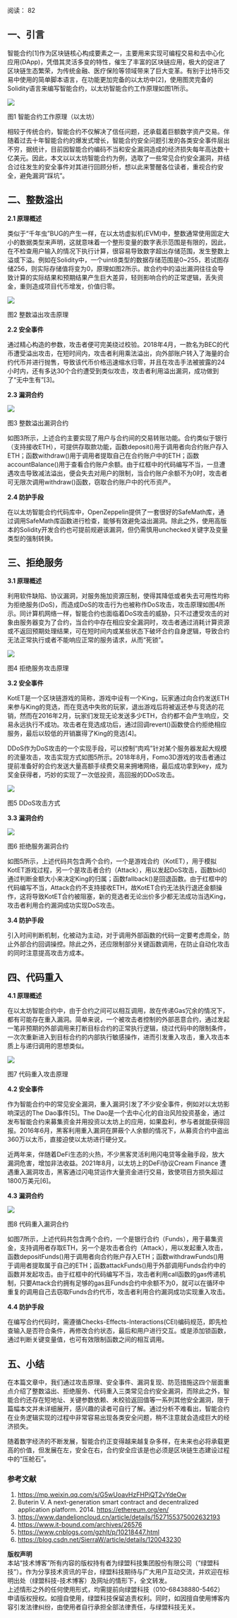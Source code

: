 阅读： 82

## ****一、引言****

智能合约\[1\]作为区块链核心构成要素之一，主要用来实现可编程交易和去中心化应用(DApp)，凭借其灵活多变的特性，催生了丰富的区块链应用，极大的促进了区块链生态繁荣，为传统金融、医疗保险等领域带来了巨大变革。有别于比特币交易中使用的简单脚本语言，在功能更加完备的以太坊中\[2\]，使用图灵完备的Solidity语言来编写智能合约，以太坊智能合约工作原理如图1所示。

![](http://blog.nsfocus.net/wp-content/uploads/2023/02/%E5%9B%BE1-300x205.png)

图1 智能合约工作原理（以太坊）

相较于传统合约，智能合约不仅解决了信任问题，还承载着巨额数字资产交易。伴随着过去十年智能合约的爆发式增长，智能合约安全问题引发的各类安全事件层出不穷，据统计，目前因智能合约编码不当和安全漏洞造成的经济损失每年高达数十亿美元。因此，本文以以太坊智能合约为例，选取了一些常见合约安全漏洞，并结合过往发生的安全事件对其进行回顾分析，想以此来警醒各位读者，重视合约安全，避免漏洞“踩坑”。

## ****二、整数溢出****

**2.1 原理概述**

类似于“千年虫”BUG的产生一样，在以太坊虚拟机(EVM)中，整数通常使用固定大小的数据类型来声明，这就意味着一个整形变量的数字表示范围是有限的，因此，在不检查用户输入的情况下执行计算，很容易导致数字超出存储范围，发生整数上溢或下溢。例如在Solidity中，一个uint8类型的数据存储范围是0~255，若试图存储256，则实际存储值将变为0，原理如图2所示。故合约中的溢出漏洞往往会导致计算的实际结果和预期结果产生巨大差异，轻则影响合约的正常逻辑，丢失资金，重则造成项目代币增发，价值归零。

![](http://blog.nsfocus.net/wp-content/uploads/2023/02/%E5%9B%BE2-300x120.png)

图2 整数溢出攻击原理

**2.2 安全事件**

通过精心构造的参数，攻击者便可完美绕过校验。2018年4月，一款名为BEC的代币遭受溢出攻击，在短时间内，攻击者利用乘法溢出，向外部账户转入了海量的合约代币并进行抛售，导致该代币价格迅速缩水归零，并且在攻击手法被披露的24小时内，还有多达30个合约遭受到类似攻击，攻击者利用溢出漏洞，成功做到了“无中生有”\[3\]。

**2.3 漏洞合约**

![](http://blog.nsfocus.net/wp-content/uploads/2023/02/%E5%9B%BE3-300x142.png)

图3 整数溢出漏洞合约

如图3所示，上述合约主要实现了用户与合约间的交易转账功能。合约类似于银行（支持接收ETH），可提供存取款功能，函数deposit()用于调用者向合约账户存入ETH；函数withdraw()用于调用者提取自己在合约账户中的ETH；函数accountBalance()用于查看合约账户余额。由于红框中的代码编写不当，一旦遭遇攻击导致减法溢出，便会失去对用户的限制，当合约账户余额不为0时，攻击者可无限次调用withdraw()函数，窃取合约账户中的代币资产。

**2.4 防护手段**

在以太坊智能合约代码库中，OpenZeppelin提供了一套很好的SafeMath库，通过调用SafeMath库函数进行检查，能够有效避免溢出漏洞。除此之外，使用高版本的Solidity开发合约也可提前规避该漏洞，但仍需慎用unchecked关键字及变量类型的强制转换。

## ****三、拒绝服务****

**3.1 原理概述**

利用软件缺陷、协议漏洞，对服务施加资源压制，使得其降低或者失去可用性均称为拒绝服务(DoS)，而造成DoS的攻击行为也被称作DoS攻击，攻击原理如图4所示。同计算机网络一样，智能合约也面临着DoS攻击的威胁，只不过遭受攻击的对象由服务器变为了合约，当合约中存在相应安全漏洞时，攻击者通过消耗计算资源或不返回预期处理结果，可在短时间内或某些状态下破坏合约自身逻辑，导致合约无法正常执行或者不能响应正常的服务请求，从而“死锁”。

![](http://blog.nsfocus.net/wp-content/uploads/2023/02/%E5%9B%BE4-300x204.png)

图4 拒绝服务攻击原理

**3.2 安全事件**

KotET是一个区块链游戏的简称，游戏中设有一个King，玩家通过向合约发送ETH来参与King的竞选，而在竞选中失败的玩家，退出游戏后将被返还参与竞选的花销，然而在2016年2月，玩家们发现无论发送多少ETH，合约都不会产生响应，交易永远执行不成功。攻击者在竞选成功后，通过回调revert()函数使合约拒绝相应服务，最后以较低的开销赢得了King的竞选\[4\]。

DDoS作为DoS攻击的一个实现手段，可以控制“肉鸡”针对某个服务器发起大规模的流量攻击，攻击实现方式如图5所示。2018年8月，Fomo3D游戏的攻击者通过提前准备好的合约发送大量高额手续费交易来拥堵网络，最后成功拿到key，成为奖金获得者，巧妙的实现了一次低投资，高回报的DDoS攻击。

![](http://blog.nsfocus.net/wp-content/uploads/2023/02/%E5%9B%BE5-300x126.png)

图5 DDoS攻击方式

**3.3 漏洞合约**

![](http://blog.nsfocus.net/wp-content/uploads/2023/02/%E5%9B%BE6-253x300.png)

图6 拒绝服务漏洞合约

如图5所示，上述代码共包含两个合约，一个是游戏合约（KotET），用于模拟KotET游戏过程，另一个是攻击者合约（Attack），用以发起DoS攻击，函数bid()通过判断金额大小来决定King的归属；函数fallback()是回退函数。由于红框中的代码编写不当，Attack合约不支持接收ETH，故KotET合约无法执行退还金额操作，这将导致KotET合约被阻塞，新的竞选者无论出价多少都无法成功当选King，攻击者利用合约漏洞成功实现DoS攻击。

**3.4 防护手段**

引入时间判断机制，化被动为主动，对于调用外部函数的代码一定要考虑周全，防止外部合约回调操控。除此之外，还应限制部分关键函数调用，在防止自动化攻击的同时注意提高攻击方成本。

## ****四、代码重入****

**4.1 原理概述**

在以太坊智能合约中，由于合约之间可以相互调用，故在传递Gas冗余的情况下，都有可能存在重入漏洞。简单来说，一个被攻击者控制的外部恶意合约，通过发起一笔非预期的外部调用来打断目标合约的正常执行逻辑，绕过代码中的限制条件，一次次重新进入到目标合约的内部执行敏感操作，进而引发重入攻击，重入攻击本质上与递归调用的思想类似。

![](http://blog.nsfocus.net/wp-content/uploads/2023/02/%E5%9B%BE7-300x115.png)

图7 代码重入攻击原理

**4.2 安全事件**

作为智能合约中的常见安全漏洞，重入漏洞引发了不少安全事件，例如对以太坊影响深远的The Dao事件\[5\]。The Dao是一个去中心化的自治风险投资基金，通过发布智能合约来募集资金并用投资以太坊上的应用，如果盈利，参与者就能获得回报。2016年6月，黑客利用重入漏洞在屏蔽个人余额的情况下，从募资合约中盗出360万以太币，直接迫使以太坊进行硬分叉。

近两年来，伴随着DeFi生态的火热，不少黑客灵活利用闪电贷等金融手段，放大漏洞危害，增加非法收益。2021年8月，以太坊上的DeFi协议Cream Finance 遭遇重入漏洞攻击，黑客通过闪电贷运作大量资金进行交易，致使项目方损失超过1800万美元\[6\]。

**4.3 漏洞合约**

![](http://blog.nsfocus.net/wp-content/uploads/2023/02/%E5%9B%BE8-239x300.png)

图8 代码重入漏洞合约

如图7所示，上述代码共包含两个合约，一个是银行合约（Funds），用于募集资金，支持调用者存取ETH，另一个是攻击者合约（Attack），用以发起重入攻击，函数depositFunds()用于调用者向合约账户存入ETH；函数withdrawFunds()用于调用者提取属于自己的ETH；函数attackFunds()用于外部调用Funds合约中的函数并发起攻击。由于红框中的代码编写不当，攻击者利用call函数的gas传递机制，只要Attack合约拥有足够的gas且Funds合约中余额不为0，就可以在循环中重复的调用自己去窃取Funds合约代币，攻击者利用合约漏洞成功实现重入攻击。

**4.4 防护手段**

在编写合约代码时，需遵循Checks-Effects-Interactions(CEI)编码规范，即先检查输入是否符合条件，再修改合约状态，最后和用户进行交互。或是添加锁函数，通过判断关键变量值，也可有效限制函数之间的相互调用。

## ****五、小结****

在本篇文章中，我们通过攻击原理、安全事件、漏洞复现、防范措施这四个层面重点介绍了整数溢出、拒绝服务、代码重入三类常见合约安全漏洞，而除此之外，智能合约还存在短地址、关键参数依赖、未校验返回值等一系列其他安全漏洞，限于篇幅本文并未详细展开，感兴趣的读者可自行了解。通过分析不难看出，智能合约在业务逻辑实现的过程中非常容易出现各类安全问题，稍不注意就会造成巨大的经济损失。

随着数字经济的不断发展，智能合约正变得越来越复杂多样，在未来也必将承载更高的价值，但发展在左，安全在右，合约安全应该是也必须是区块链生态建设过程中的“压舱石”。

### 参考文献

1.  https://mp.weixin.qq.com/s/G5wUoavHzFHPiQT2vYdeOw
2.  Buterin V. A next-generation smart contract and decentralized application platform. 2014. https://ethereum.org/en/
3.  https://www.dandelioncloud.cn/article/details/1527155375002632193
4.  https://www.it-bound.com/archives/26576
5.  https://www.cnblogs.com/gzhlt/p/10218447.html
6.  https://blog.csdn.net/SierraW/article/details/120043230

**版权声明**  
本站“技术博客”所有内容的版权持有者为绿盟科技集团股份有限公司（“绿盟科技”）。作为分享技术资讯的平台，绿盟科技期待与广大用户互动交流，并欢迎在标明出处（绿盟科技-技术博客）及网址的情形下，全文转发。  
上述情形之外的任何使用形式，均需提前向绿盟科技（010-68438880-5462）申请版权授权。如擅自使用，绿盟科技保留追责权利。同时，如因擅自使用博客内容引发法律纠纷，由使用者自行承担全部法律责任，与绿盟科技无关。